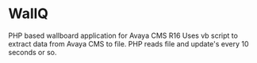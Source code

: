 # WallQ
PHP based wallboard application for Avaya CMS R16
Uses vb script to extract data from Avaya CMS to file.
PHP reads file and update's every 10 seconds or so.

